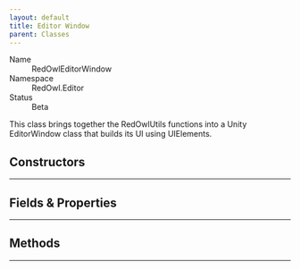 ```yaml
---
layout: default
title: Editor Window
parent: Classes
---
```


<dl>
  <dt>Name</dt>
  <dd>RedOwlEditorWindow</dd>
  <dt>Namespace</dt>
  <dd>RedOwl.Editor</dd>
  <dt>Status</dt>
  <dd><span class="label label-yellow">Beta</span></dd>
</dl>

This class brings together the RedOwlUtils functions into a Unity EditorWindow class that builds its UI using UIElements.

## Constructors
---

## Fields & Properties
---

## Methods
---
